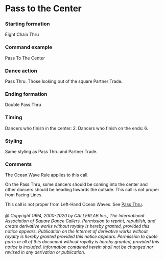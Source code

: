 
# Pass to the Center

### Starting formation

Eight Chain Thru

### Command example

Pass To The Center

### Dance action

Pass Thru. Those looking out of the square Partner Trade.

### Ending formation

Double Pass Thru

### Timing

Dancers who finish in the center: 2. Dancers who finish on the ends: 6.

### Styling

Same styling as Pass Thru and Partner Trade.

### Comments

The Ocean Wave Rule applies to this call.

On the Pass Thru, some dancers should be coming into the center
and other dancers should be heading towards the outside.
This call is not proper from Facing Lines.

This call is not proper from Left-Hand Ocean Waves.
See [Pass Thru](../b1/pass_thru.md).

###### @ Copyright 1994, 2000-2020 by CALLERLAB Inc., The International Association of Square Dance Callers. Permission to reprint, republish, and create derivative works without royalty is hereby granted, provided this notice appears. Publication on the Internet of derivative works without royalty is hereby granted provided this notice appears. Permission to quote parts or all of this document without royalty is hereby granted, provided this notice is included. Information contained herein shall not be changed nor revised in any derivation or publication.
